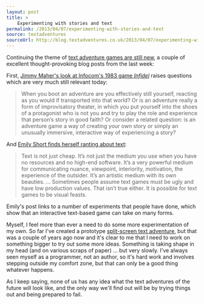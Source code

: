 ```yaml
---
layout: post
title: >
    Experimenting with stories and text
permalink: /2013/04/07/experimenting-with-stories-and-text
source: textadventures
sourceUrl: http://blog.textadventures.co.uk/2013/04/07/experimenting-with-stories-and-text/
---
```

Continuing the theme of <a title="Text adventure games are still new" href="http://blog.textadventures.co.uk/2013/01/29/text-adventure-games-are-still-new/">text adventure games are still new</a>, a couple of excellent thought-provoking blog posts from the last week:

First, <a href="http://www.filfre.net/2013/04/infidel/">Jimmy Maher's look at Infocom's 1983 game <em>Infidel</em></a> raises questions which are very much still relevant today:
<blockquote>When you boot an adventure are you effectively still yourself, reacting as you would if transported into that world? Or is an adventure really a form of improvisatory theater, in which you put yourself into the shoes of a protagonist who is not you and try to play the role and experience that person’s story in good faith? Or consider a related question: is an adventure game a way of creating your own story or simply an unusually immersive, interactive way of experiencing a story?</blockquote>
And <a href="http://emshort.wordpress.com/2013/04/05/gdc-me-at-indie-soapbox-ranting-about-text/">Emily Short finds herself ranting about text</a>:
<blockquote>Text is not just cheap. It’s not just the medium you use when you have no resources and no high-end software. It’s a very powerful medium for communicating nuance, viewpoint, interiority, motivation, the experience of the outsider. It’s an artistic medium with its own beauties. ... Sometimes people assume text games must be ugly and have low production values. That isn’t true either. It is possible for text games to be visual feasts.</blockquote>
Emily's post links to a number of experiments that people have done, which show that an interactive text-based game can take on many forms.

Myself, I feel more than ever a need to do some more experimentation of my own. So far I've created a prototype <a href="http://play.textadventures.co.uk/v5/Play.aspx?file=twohalves/twohalves.quest">split-screen text adventure</a>, but that was a couple of years ago now and it's clear to me that I need to work on something bigger to try out some more ideas. Something is taking shape in my head (and on various scraps of paper) ... but very slowly. I've always seen myself as a programmer, not an author, so it's hard work and involves stepping outside my comfort zone, but that can only be a good thing whatever happens.

As I keep saying, none of us has any idea what the text adventures of the future will look like, and the only way we'll find out will be by trying things out and being prepared to fail.